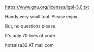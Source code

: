 https://www.gnu.org/licenses/lgpl-3.0.txt

Handy very small tool. Please enjoy. 

But, no questions please. 

It's only 70 lines of code.

hotsalsa32 AT mail.com
